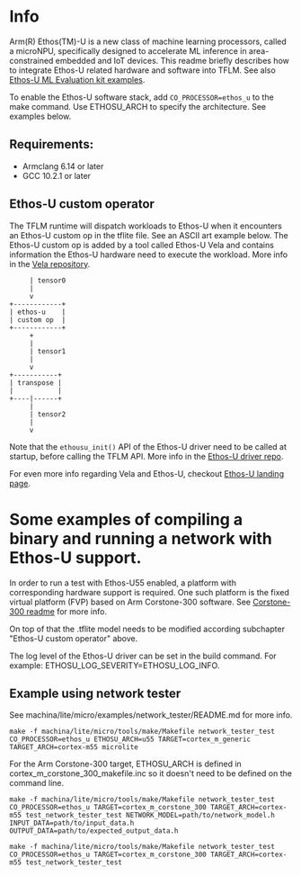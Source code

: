 <!-- mdformat off(b/169948621#comment2) -->

# Info
Arm(R) Ethos(TM)-U is a new class of machine learning processors, called a
microNPU, specifically designed to accelerate ML inference in area-constrained
embedded and IoT devices. This readme briefly describes how to integrate Ethos-U
related hardware and software into TFLM. See also [Ethos-U ML Evaluation kit examples](https://gitlab.arm.com/artificial-intelligence/ethos-u/ml-embedded-evaluation-kit).

To enable the Ethos-U software stack, add `CO_PROCESSOR=ethos_u` to the make
command. Use ETHOSU_ARCH to specify the architecture. See examples below.

## Requirements:
- Armclang 6.14 or later
- GCC 10.2.1 or later

## Ethos-U custom operator
The TFLM runtime will dispatch workloads to Ethos-U when it encounters an
Ethos-U custom op in the tflite file. See an ASCII art example below.
The Ethos-U custom op is added by a tool called Ethos-U Vela and contains
information the Ethos-U hardware need to execute the workload. More info in the
[Vela repository](https://gitlab.arm.com/artificial-intelligence/ethos-u/ethos-u-vela).

```
     | tensor0
     |
     v
+------------+
| ethos-u    |
| custom op  |
+------------+
     +
     |
     | tensor1
     |
     v
+-----------+
| transpose |
|           |
+----|------+
     |
     | tensor2
     |
     v
```

Note that the `ethousu_init()` API of the Ethos-U driver need to be called at
startup, before calling the TFLM API. More info in the [Ethos-U driver repo](https://gitlab.arm.com/artificial-intelligence/ethos-u/ethos-u-core-driver).

For even more info regarding Vela and Ethos-U, checkout [Ethos-U landing page](https://gitlab.arm.com/artificial-intelligence/ethos-u/ethos-u/-/tree/main).

# Some examples of compiling a binary and running a network with Ethos-U support.
In order to run a test with Ethos-U55 enabled, a platform with corresponding
hardware support is required. One such platform is the fixed virtual platform
(FVP) based on Arm Corstone-300 software. See [Corstone-300 readme](https://github.com/machina/tflite-micro/tree/main/machina/lite/micro/cortex_m_corstone_300/README.md)
for more info.

On top of that the .tflite model needs to be modified according subchapter
"Ethos-U custom operator" above.

The log level of the Ethos-U driver can be set in the build command. For
example: ETHOSU_LOG_SEVERITY=ETHOSU_LOG_INFO.

## Example using network tester
See machina/lite/micro/examples/network_tester/README.md for more info.

```
make -f machina/lite/micro/tools/make/Makefile network_tester_test CO_PROCESSOR=ethos_u ETHOSU_ARCH=u55 TARGET=cortex_m_generic TARGET_ARCH=cortex-m55 microlite
```

For the Arm Corstone-300 target, ETHOSU_ARCH is defined in
cortex_m_corstone_300_makefile.inc so it doesn't need to be defined on the
command line.

```
make -f machina/lite/micro/tools/make/Makefile network_tester_test CO_PROCESSOR=ethos_u TARGET=cortex_m_corstone_300 TARGET_ARCH=cortex-m55 test_network_tester_test NETWORK_MODEL=path/to/network_model.h INPUT_DATA=path/to/input_data.h OUTPUT_DATA=path/to/expected_output_data.h

make -f machina/lite/micro/tools/make/Makefile network_tester_test CO_PROCESSOR=ethos_u TARGET=cortex_m_corstone_300 TARGET_ARCH=cortex-m55 test_network_tester_test
```
